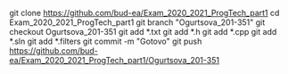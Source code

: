 git clone https://github.com/bud-ea/Exam_2020_2021_ProgTech_part1
cd Exam_2020_2021_ProgTech_part1
git branch "Ogurtsova_201-351"
git checkout Ogurtsova_201-351
git add *.txt
git add *.h
git add *.cpp
git add *.sln
git add *.filters
git commit -m "Gotovo"
git push https://github.com/bud-ea/Exam_2020_2021_ProgTech_part1/Ogurtsova_201-351

